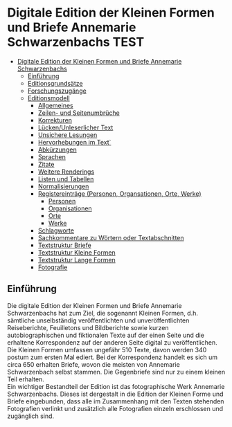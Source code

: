 # Digitale Edition der Kleinen Formen und Briefe Annemarie Schwarzenbachs TEST

- [Digitale Edition der Kleinen Formen und Briefe Annemarie Schwarzenbachs](#digitale-deition-der-kleinen-formen-und-briefe-annemarie-schwarzenbachs)
  - [Einführung](#einführung)
  - [Editionsgrundsätze](#editionsgrundsätze)
  - [Forschungszugänge](#forschungszugänge)
  - [Editionsmodell](#editionsmodell)
    - [Allgemeines](#allgemeines)
    - [Zeilen- und Seitenumbrüche](#zeilen--und-seitenumbrüche)
    - [Korrekturen](#korrekturen)
    - [Lücken/Unleserlicher Text](#lückenunleserlicher-text)
    - [Unsichere Lesungen](#unsichere-lesungen)
    - [Hervorhebungen im Text\`](#hervorhebungen-im-text)
    - [Abkürzungen](#abkürzungen)
    - [Sprachen](#sprachen)
    - [Zitate](#zitate)
    - [Weitere Renderings](#weitere-renderings)
    - [Listen und Tabellen](#listen-und-tabellen)
    - [Normalisierungen](#normalisierungen)
    - [Registereinträge (Personen, Organsationen, Orte, Werke)](#registereinträge-personen-organsationen-orte-werke)
      - [Personen](#personen)
      - [Organisationen](#organisationen)
      - [Orte](#orte)
      - [Werke](#werke)
    - [Schlagworte](#schlagworte)
    - [Sachkommentare zu Wörtern oder Textabschnitten](#sachkommentare-zu-wörtern-oder-textabschnitten)
    - [Textstruktur Briefe](#textstruktur-briefe)
    - [Textstruktur Kleine Formen](#textstruktur-kleine-formen)
    - [Textstruktur Lange Formen](#textstruktur-lange-formen)
    - [Fotografie](#fotografie)

## Einführung

Die digitale Edition der Kleinen Formen und Briefe Annemarie Schwarzenbachs hat zum Ziel, die sogenannt Kleinen Formen, d.h. sämtliche unselbständig veröffentlichten und unveröffentlichten Reiseberichte, Feuilletons und Bildberichte sowie kurzen autobiographischen und fiktionalen Texte auf der einen Seite und die erhaltene Korrespondenz auf der anderen Seite digital zu veröffentlichen.\
Die Kleinen Formen umfassen ungefähr 510 Texte, davon werden 340 postum zum ersten Mal ediert. Bei der Korrespondenz handelt es sich um circa 650 erhalten Briefe, wovon die meisten von Annemarie Schwarzenbach selbst stammen. Die Gegenbriefe sind nur zu einem kleinen Teil erhalten.\
Ein wichtiger Bestandteil der Edition ist das fotographische Werk Annemarie Schwarzenbachs. Dieses ist dergestalt in die Edition der Kleinen Forme und Briefe eingebunden, dass alle im Zusammenhang mit den Texten stehenden Fotografien verlinkt und zusätzlich alle Fotografien einzeln erschlossen und zugänglich sind.